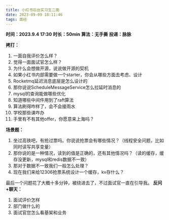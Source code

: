 ```yaml
---
title: 小红书后台实习生二面
date: 2023-09-09 18:11:46
tags: 面经
---
```


**时间：2023.9.4 17:30**
**时长：50min**
**算法：无手撕**
**投递：脉脉**

**拷打：**

1. 一面自我评价怎么样？
2. 觉得一面面试官怎么样？
3. 为什么会想做开源，说说做开源的契机
4. 如果小红书内部需要做一个starter，你会从哪些方面去考虑、设计
5. Rocketmq延迟消息底层是怎么设计的
6. 那你说说ScheduleMessageService怎么拉延时消息的
7. mysql的查询能做哪些优化
8. 知道哪些中间件用到了raft算法
9. 算法刷得咋样了，会不会接雨水
10. 学校那些课咋办
11. 手里有不有其他offer，你愿意来上海吗？

**场景题：**

1. 坐过高铁吧，有抢过票吗。你说说抢票会有哪些情况？（线程安全问题，比如同时读写共享变量）
2. 那你说的是一种情况，读到的值是正确的，还有其他情况吗？（读的缓存，缓存没更新，mysql和redis数据不一致）
3. 那对于数据不一致我们一般怎么处理？
4. 现在我们来给12306抢票系统设计一个缓存，kv存什么？

最后一个问题花了大概十多分钟，被绕进去了，不过面试官一直在引导我。
**反问+聊天：**

1. 面试评价怎样
2. 部门做什么的
3. 面试官您怎么看基架和业务

